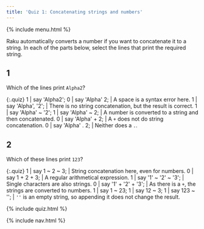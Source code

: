 ```yaml
---
title: 'Quiz 1: Concatenating strings and numbers'
---
```


{% include menu.html %}

Raku automatically converts a number if you want to concatenate it to a string. In each of the parts below, select the lines that print the required string.

## 1

Which of the lines print `Alpha2`?

{:.quiz}
1 | say 'Alpha2';
0 | say 'Alpha' 2; | A space is a syntax error here.
1 | say 'Alpha', '2'; | There is no string concatenation, but the result is correct.
1 | say 'Alpha' ~ '2';
1 | say 'Alpha' ~ 2; | A number is converted to a string and then concatenated.
0 | say 'Alpha' + 2; | A `+` does not do string concatenation.
0 | say 'Alpha' . 2; | Neither does a `.`.

## 2

Which of these lines print `123`?

{:.quiz}
1 | say 1 ~ 2 ~ 3; | String concatenation here, even for numbers.
0 | say 1 + 2 + 3; | A regular arithmetical expression.
1 | say '1' ~ '2' ~ '3'; | Single characters are also strings.
0 | say '1' + '2' + '3'; | As there is a `+`, the strings are converted to numbers.
1 | say 1 ~ 23;
1 | say 12 ~ 3;
1 | say 123 ~ ''; | `''` is an empty string, so appending it does not change the result.

{% include quiz.html %}

{% include nav.html %}